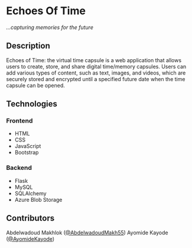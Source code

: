 # Echoes Of Time

_...capturing memories for the future_


## Description
Echoes of Time: the virtual time capsule is a web application that allows users to create, store, and share digital time/memory capsules. Users can add various types of content, such as text, images, and videos, which are securely stored and encrypted until a specified future date when the time capsule can be opened. 

## Technologies

### Frontend
- HTML 
- CSS
- JavaScript
- Bootstrap

### Backend
- Flask
- MySQL
- SQLAlchemy
- Azure Blob Storage

## Contributors
Abdelwadoud Makhlok ([@AbdelwadoudMakh55](https://github.com/AbdelwadoudMakh55)) 
Ayomide Kayode ([@AyomideKayode](https://github.com/AyomideKayode)) 